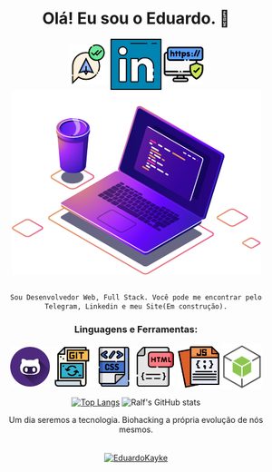 <h1 align="center">Olá! Eu sou o Eduardo. 👋</h1>

<div align="center"> 
<a href="https://web.telegram.org/z/#-1582796052" target='_blank'><img align="center" src="images/telegram.png" target='_blank' alt="telegram" height="70" width="70" /></a> <a href="https://linkedin.com/in/eduardokaykedasilva" target="blank"><img align="center" src="images/linkedin.png" alt="linkedin" height="90" width="90" /></a> <a href="https://web.telegram.org/z/#-1582796052" target="blank"><img align="center" src="images/sitepessoal.png" alt="site" height="70" width="70" /></a> <a href="https://web.telegram.org/z/#-1582796052" target='_blank'><img align="center" src="images/computer-illustration.png" target='_blank' alt="telegram" /></a><br><br>
    
<div align="center"> 

    Sou Desenvolvedor Web, Full Stack. Você pode me encontrar pelo Telegram, Linkedin e meu Site(Em construção).

</div>

<h3 align="center">Linguagens e Ferramentas:</h3>
<p align="center">
<a href="https://gist.github.com/EduardoKayke" target="blank"><img align="center" src="images/gists.png" alt="git" height="70" width="70" /></a> <a href="https://web.telegram.org/z/#-1582796052" target="blank"><img align="center" src="images/git.png" alt="git" height="70" width="70" /></a> <a href="https://web.telegram.org/z/#-1582796052" target="blank"><img align="center" src="images/css.png" alt="CSS" height="70" width="70" /></a> <a href="https://web.telegram.org/z/#-1582796052" target="blank"><img align="center" src="images/html.png" alt="HTML" height="70" width="70" /></a> <a href="https://web.telegram.org/z/#-1582796052" target="blank"><img align="center" src="images/javascript.png" alt="JavaScript" height="75" width="75" /></a> <a href="https://web.telegram.org/z/#-1582796052" target="blank"><img align="center" src="images/nodejs.png" alt="Node.js" height="80" width="70" /></a> 
<p/> 
    
[![Top Langs](https://github-readme-stats.vercel.app/api/top-langs/?username=EduardoKayke&layout=compact&theme=tokyonight)](https://github.com/EduardoKayke/github-readme-stats)
![Ralf's GitHub stats](https://github-readme-stats.vercel.app/api?username=eduardokayke&show_icons=true&theme=tokyonight)

<div align="center">
Um dia seremos a tecnologia. Biohacking a própria evolução de nós mesmos.<br><br>

<p><a href="https://www.buymeacoffee.com/EduardoKayke"> <img align="center" src="https://cdn.buymeacoffee.com/buttons/v2/default-yellow.png" height="50" width="210" alt="EduardoKayke" /></a></a></p><br><br>
